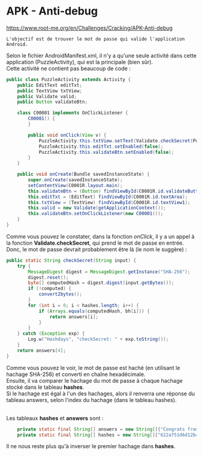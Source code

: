 
# APK - Anti-debug
https://www.root-me.org/en/Challenges/Cracking/APK-Anti-debug
```
L'objectif est de trouver le mot de passe qui valide l'application Android.
```

Selon le fichier AndroidManifest.xml, il n'y a qu'une seule activité dans cette application (PuzzleActivity), qui est la principale (bien sûr).<br> Cette activité ne contient pas beaucoup de code :
```java
public class PuzzleActivity extends Activity {
    public EditText editTxt;
    public TextView txtView;
    public Validate valid;
    public Button validateBtn;

    class C00001 implements OnClickListener {
        C00001() {
        }

        public void onClick(View v) {
            PuzzleActivity.this.txtView.setText(Validate.checkSecret(PuzzleActivity.this.editTxt.getText().toString()));
            PuzzleActivity.this.editTxt.setEnabled(false);
            PuzzleActivity.this.validateBtn.setEnabled(false);
        }
    }

    public void onCreate(Bundle savedInstanceState) {
        super.onCreate(savedInstanceState);
        setContentView(C0001R.layout.main);
        this.validateBtn = (Button) findViewById(C0001R.id.validateButton);
        this.editTxt = (EditText) findViewById(C0001R.id.textArea);
        this.txtView = (TextView) findViewById(C0001R.id.textView1);
        this.valid = new Validate(getApplicationContext());
        this.validateBtn.setOnClickListener(new C00001());
    }
}
```
Comme vous pouvez le constater, dans la fonction *onClick*, il y a un appel à la fonction **Validate.checkSecret**, qui prend le mot de passe en entrée. Donc, le mot de passe devrait probablement être là (le nom le suggère) :
```java
public static String checkSecret(String input) {
    try {
        MessageDigest digest = MessageDigest.getInstance("SHA-256");
        digest.reset();
        byte[] computedHash = digest.digest(input.getBytes());
        if (!computed) {
            convert2bytes();
        }
        for (int i = 0; i < hashes.length; i++) {
            if (Arrays.equals(computedHash, bh[i])) {
                return answers[i];
            }
        }
    } catch (Exception exp) {
        Log.w("Hashdays", "checkSecret: " + exp.toString());
    }
    return answers[4];
}
```
Comme vous pouvez le voir, le mot de passe est haché (en utilisant le hachage SHA-256) et converti en chaîne hexadécimale.<br> Ensuite, il va comparer le hachage du mot de passe à chaque hachage stocké dans le tableau **hashes**.<br> Si le hachage est égal à l'un des hachages, alors il renverra une réponse du tableau answers, selon l'index du hachage (dans le tableau hashes).<br><br>

Les tableaux **hashes** et **answers** sont :
```java
    private static final String[] answers = new String[]{"Congrats from the FortiGuard team :)", "Nice try, but that would be too easy", "Ha! Ha! FortiGuard grin ;)", "Are you implying we are n00bs?", "Come on, this is a DEFCON conference!"};
    private static final String[] hashes = new String[]{"622a751d6d12b46ad74049cf50f2578b871ca9e9447a98b06c21a44604cab0b4", "301c4cd0097640bdbfe766b55924c0d5c5cc28b9f2bdab510e4eb7c442ca0c66", "d09e1fe7c97238c68e4be7b3cd64230c638dde1d08c656a1c9eaae30e49c4caf", "4813494d137e1631bba301d5acab6e7bb7aa74ce1185d456565ef51d737677b2"};
```

Il ne nous reste plus qu'à inverser le premier hachage dans **hashes**.<br>
